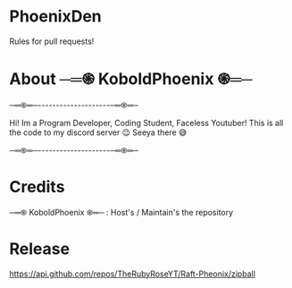 # PhoenixDen
Rules for pull requests!

# About ─═֍ KoboldPhoenix ֍═─
─═֍═─--------------------─═֍═─

Hi! Im a Program Developer, Coding Student, Faceless Youtuber! This is all the code to my discord server 😉 Seeya there 😅

─═֍═─--------------------─═֍═─
# Credits
─═֍ KoboldPhoenix ֍═─ : Host's / Maintain's the repository

# Release
https://api.github.com/repos/TheRubyRoseYT/Raft-Pheonix/zipball
